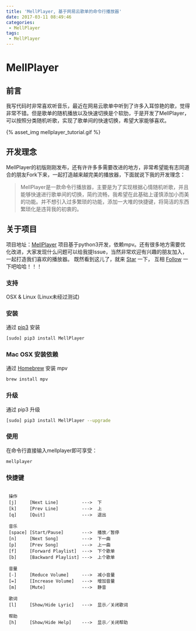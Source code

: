 ```yaml
---
title: 'MellPlayer, 基于网易云歌单的命令行播放器'
date: 2017-03-11 08:49:46
categories:
 - MellPlayer
tags:
 - MellPlayer
---
```

# MellPlayer

## 前言
我写代码时非常喜欢听音乐，最近在网易云歌单中听到了许多入耳惊艳的歌，觉得非常不错。但是歌单的随机播放以及快速切换是个软肋，于是开发了MellPlayer，可以按照分类随机听歌，实现了歌单间的快速切换，希望大家能够喜欢。

{% asset_img mellplayer_tutorial.gif %}

## 开发理念
MellPlayer的初版刚刚发布，还有许许多多需要改进的地方，非常希望能有志同道合的朋友Fork下来，一起打造越来越完美的播放器，下面就说下我的开发理念：

>MellPlayer是一款命令行播放器，主要是为了实现根据心情随机听歌，并且能够快速进行歌单间的切换，简约流畅，我希望在此基础上谨慎添加小而美的功能。并不想引入过多繁琐的功能，添加一大堆的快捷键，将简洁的东西繁琐化是违背我的初衷的。


## 关于项目
项目地址：[MellPlayer](https://github.com/Mellcap/MellPlayer)
项目基于python3开发，依赖mpv。还有很多地方需要优化改进，大家发现什么问题可以给我提Issue，当然非常欢迎有兴趣的朋友加入，一起打造我们喜欢的播放器。
既然看到这儿了，就来 [Star](https://github.com/Mellcap/MellPlayer) 一下， 互相 [Follow](https://github.com/Mellcap) 一下吧哈哈！！！

### 支持
OSX & Linux (Linux未经过测试)

### 安装
通过 [pip3](https://pip.pypa.io/en/stable/) 安装
```bash
[sudo] pip3 install MellPlayer
```

### Mac OSX 安装依赖
通过 [Homebrew](https://brew.sh/) 安装 mpv
```bash
brew install mpv
```

### 升级
通过 pip3 升级
```bash
[sudo] pip3 install MellPlayer --upgrade
```

### 使用
在命令行直接输入mellplayer即可享受：
```bash
mellplayer
```

### 快捷键
```

 操作
 [j]     [Next Line]         --->  下
 [k]     [Prev Line]         --->  上
 [q]     [Quit]              --->  退出

 音乐
 [space] [Start/Pause]       --->  播放／暂停
 [n]     [Next Song]         --->  下一曲
 [p]     [Prev Song]         --->  上一曲
 [f]     [Forward Playlist]  --->  下个歌单
 [b]     [Backward Playlist] --->  上个歌单

 音量
 [-]     [Reduce Volume]     --->  减小音量
 [=]     [Increase Volume]   --->  增加音量
 [m]     [Mute]              --->  静音

 歌词
 [l]     [Show/Hide Lyric]   --->  显示／关闭歌词

 帮助
 [h]     [Show/Hide Help]    --->  显示／关闭帮助
     
```
